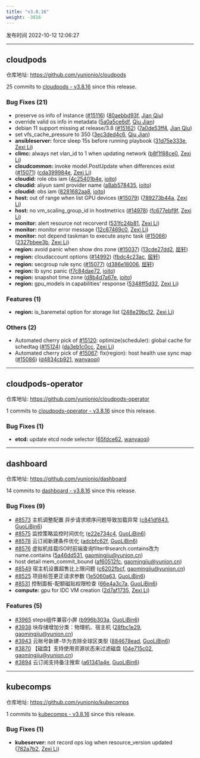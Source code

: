 ```yaml
---
title: "v3.8.16"
weight: -3816
---
```


发布时间 2022-10-12 12:06:27

---
## cloudpods

仓库地址: https://github.com/yunionio/cloudpods

25 commits to [cloudpods - v3.8.16] since this release.

### Bug Fixes (21)
- preserve os info of instance ([#15116](https://github.com/yunionio/cloudpods/issues/15116)) ([80aebbd93f](https://github.com/yunionio/cloudpods/commit/80aebbd93f24df107f0c96a800c59dd62397a220), [Jian Qiu](mailto:swordqiu@gmail.com))
- override valid os info in metadata ([5a0a5ce6df](https://github.com/yunionio/cloudpods/commit/5a0a5ce6dff7315e375cbe546c2555db7ba8f034), [Qiu Jian](mailto:qiujian@yunionyun.com))
- debian 11 support missing at release/3.8 ([#15162](https://github.com/yunionio/cloudpods/issues/15162)) ([7a0de53ff4](https://github.com/yunionio/cloudpods/commit/7a0de53ff49ee10e9944bf01faa0f346ed4b7f5b), [Jian Qiu](mailto:swordqiu@gmail.com))
- set vfs_cache_pressure to 350 ([3ec3ded4c6](https://github.com/yunionio/cloudpods/commit/3ec3ded4c6598e5e617ade76f06b6774424a6abf), [Qiu Jian](mailto:qiujian@yunionyun.com))
- **ansibleserver:** force sleep 15s before running playbook ([31d75e333e](https://github.com/yunionio/cloudpods/commit/31d75e333e97245fa3cbc851a2ef109b30bf43eb), [Zexi Li](mailto:zexi.li@icloud.com))
- **climc:** always net vlan_id to 1 when updating network ([b8f1f88ce0](https://github.com/yunionio/cloudpods/commit/b8f1f88ce05e5c7146350e3509c007d3cb9b2b78), [Zexi Li](mailto:zexi.li@icloud.com))
- **cloudcommon:** invoke model.PostUpdate when differences exist ([#15071](https://github.com/yunionio/cloudpods/issues/15071)) ([cda399984e](https://github.com/yunionio/cloudpods/commit/cda399984e66ae3210c650ab810bfac576267bcc), [Zexi Li](mailto:zexi.li@icloud.com))
- **cloudid:** role obs iam ([4c25401b4e](https://github.com/yunionio/cloudpods/commit/4c25401b4ed42baec03b3826b44ff6979fd0d23a), [ioito](mailto:qu_xuan@icloud.com))
- **cloudid:** aliyun saml provider name ([a8ab578435](https://github.com/yunionio/cloudpods/commit/a8ab578435f9d4836bd8571722505dfea5f62e5d), [ioito](mailto:qu_xuan@icloud.com))
- **cloudid:** obs iam ([8281682aa8](https://github.com/yunionio/cloudpods/commit/8281682aa8de5fb2c71f218bb3fb8698ccdd2e9d), [ioito](mailto:qu_xuan@icloud.com))
- **host:** out of range when list GPU devices ([#15079](https://github.com/yunionio/cloudpods/issues/15079)) ([789273b44a](https://github.com/yunionio/cloudpods/commit/789273b44ac90f4e79b18ba0c1329863e8cddd8d), [Zexi Li](mailto:zexi.li@icloud.com))
- **host:** no vm_scaling_group_id in hostmetrics ([#14978](https://github.com/yunionio/cloudpods/issues/14978)) ([fc677ebf9f](https://github.com/yunionio/cloudpods/commit/fc677ebf9fa99dcc53105a5bb0961bcea0ad4d30), [Zexi Li](mailto:zexi.li@icloud.com))
- **monitor:** alert resource not recorverd ([531fc24b81](https://github.com/yunionio/cloudpods/commit/531fc24b8173150c546d5b4edfeb49dd31c64df1), [Zexi Li](mailto:zexi.li@icloud.com))
- **monitor:** monitor error message ([12c67469c0](https://github.com/yunionio/cloudpods/commit/12c67469c0137d10a9f2c0eab170161d2075e4e4), [Zexi Li](mailto:zexi.li@icloud.com))
- **monitor:** not depend taskman to execute async task ([#15066](https://github.com/yunionio/cloudpods/issues/15066)) ([2327bbee3b](https://github.com/yunionio/cloudpods/commit/2327bbee3be025cf74710037250e2dfa3ff7f784), [Zexi Li](mailto:zexi.li@icloud.com))
- **region:** avoid panic when show dns zone ([#15037](https://github.com/yunionio/cloudpods/issues/15037)) ([13cde27dd2](https://github.com/yunionio/cloudpods/commit/13cde27dd2b36ade4a621386471f21c6ba5571b0), [屈轩](mailto:qu_xuan@icloud.com))
- **region:** cloudaccount options ([#14992](https://github.com/yunionio/cloudpods/issues/14992)) ([fbdc4c23ac](https://github.com/yunionio/cloudpods/commit/fbdc4c23ac317d1bbf3161d426ba5149b9dfeb34), [屈轩](mailto:qu_xuan@icloud.com))
- **region:** secgroup rule sync ([#15077](https://github.com/yunionio/cloudpods/issues/15077)) ([d386e18006](https://github.com/yunionio/cloudpods/commit/d386e1800600b27eeedd56306f628860419fa8a1), [屈轩](mailto:qu_xuan@icloud.com))
- **region:** lb sync panic ([f7c84dae72](https://github.com/yunionio/cloudpods/commit/f7c84dae7288ada8076fb11ad9a8de31f6dbd97e), [ioito](mailto:qu_xuan@icloud.com))
- **region:** snapshot time zone ([d8b4d7a67e](https://github.com/yunionio/cloudpods/commit/d8b4d7a67ea221fe2cbc180d37e4d7cd11369c0c), [ioito](mailto:qu_xuan@icloud.com))
- **region:** gpu_models in capabilities' response ([5348ff5d32](https://github.com/yunionio/cloudpods/commit/5348ff5d320592382c55cb4ef6975c5f7fe14269), [Zexi Li](mailto:zexi.li@icloud.com))

### Features (1)
- **region:** is_baremetal option for storage list ([248e29bc12](https://github.com/yunionio/cloudpods/commit/248e29bc129954bc9260fd8d44e92b7468c998dc), [Zexi Li](mailto:zexi.li@icloud.com))

### Others (2)
- Automated cherry pick of [#15120](https://github.com/yunionio/cloudpods/issues/15120): optimize(scheduler): global cache for schedtag ([#15124](https://github.com/yunionio/cloudpods/issues/15124)) ([da3eb1c0cc](https://github.com/yunionio/cloudpods/commit/da3eb1c0ccd324a19e78f038e6b445e8cad5b8a7), [Zexi Li](mailto:zexi.li@icloud.com))
- Automated cherry pick of [#15067](https://github.com/yunionio/cloudpods/issues/15067): fix(region): host health use sync map ([#15086](https://github.com/yunionio/cloudpods/issues/15086)) ([d4834cb921](https://github.com/yunionio/cloudpods/commit/d4834cb9219b42d25d718b0b5c1dac73f35699e1), [wanyaoqi](mailto:18528551+wanyaoqi@users.noreply.github.com))

[cloudpods - v3.8.16]: https://github.com/yunionio/cloudpods/compare/v3.8.15...v3.8.16
---
## cloudpods-operator

仓库地址: https://github.com/yunionio/cloudpods-operator

1 commits to [cloudpods-operator - v3.8.16] since this release.

### Bug Fixes (1)
- **etcd:** update etcd node selector ([65fdce62](https://github.com/yunionio/cloudpods-operator/commit/65fdce629ca021e3cee5b9fe33b233863d2979b8), [wanyaoqi](mailto:d3lx.yq@gmail.com))

[cloudpods-operator - v3.8.16]: https://github.com/yunionio/cloudpods-operator/compare/v3.8.15...v3.8.16
---
## dashboard

仓库地址: https://github.com/yunionio/dashboard

14 commits to [dashboard - v3.8.16] since this release.

### Bug Fixes (9)
- [#8573](https://github.com/yunionio/dashboard/issues/8573) 主机调整配置 异步请求顺序问题导致加载异常 ([c841df843](https://github.com/yunionio/dashboard/commit/c841df84310dd17b3b98c3cba34f91d72bf98572), [GuoLiBin6](mailto:glbin533@163.com))
- [#8575](https://github.com/yunionio/dashboard/issues/8575) 监控策略监控时间优化 ([e22e734c4](https://github.com/yunionio/dashboard/commit/e22e734c4f7805f3bbe1290a70f8a5e060e1f64c), [GuoLiBin6](mailto:glbin533@163.com))
- [#8578](https://github.com/yunionio/dashboard/issues/8578) 云订阅新建条件优化 ([adcbfc62f](https://github.com/yunionio/dashboard/commit/adcbfc62f26a94763ad3b1011b23eb70e634b4ca), [GuoLiBin6](mailto:glbin533@163.com))
- [#8576](https://github.com/yunionio/dashboard/issues/8576) 虚拟机挂载ISO时前端查询filter中search.contains改为name.contains ([5a46dd531](https://github.com/yunionio/dashboard/commit/5a46dd531f448e8f433afafe9f9036a5467f9902), [gaomingjiu@yunion.cn](mailto:gaomingjiu@yunion.cn))
- host detail mem_commit_bound ([af60512fc](https://github.com/yunionio/dashboard/commit/af60512fcaa3ba23dcb2d8d7779f867742757fde), [gaomingjiu@yunion.cn](mailto:gaomingjiu@yunion.cn))
- [#8549](https://github.com/yunionio/dashboard/issues/8549) 宿主机设置超售比上限问题 ([c6202fbcf](https://github.com/yunionio/dashboard/commit/c6202fbcffd87f31df49c61c003625ff0d9930f9), [gaomingjiu@yunion.cn](mailto:gaomingjiu@yunion.cn))
- [#8525](https://github.com/yunionio/dashboard/issues/8525) 项目标签更正请求参数 ([1e5060a63](https://github.com/yunionio/dashboard/commit/1e5060a638dd55f8904ce0e14080200eda9f44b7), [GuoLiBin6](mailto:782518577@qq.com))
- [#8531](https://github.com/yunionio/dashboard/issues/8531) 控制面板-配额磁贴权限检查 ([66e4a3c7a](https://github.com/yunionio/dashboard/commit/66e4a3c7acb89353da6d34d0e94c3de94e6b8249), [GuoLiBin6](mailto:782518577@qq.com))
- **compute:** gpu for IDC VM creation ([2d7af1735](https://github.com/yunionio/dashboard/commit/2d7af1735895720693ebde0c797ba34796524439), [Zexi Li](mailto:zexi.li@icloud.com))

### Features (5)
- [#3965](https://github.com/yunionio/dashboard/issues/3965) steps组件兼容小屏 ([b996b303a](https://github.com/yunionio/dashboard/commit/b996b303a89a00f77a5e2fb6530bd93fdd0b7e61), [GuoLiBin6](mailto:glbin533@163.com))
- [#3938](https://github.com/yunionio/dashboard/issues/3938) 块存储增加分类：物理机、宿主机 ([28fbc1e29](https://github.com/yunionio/dashboard/commit/28fbc1e29464e7f40cd1c33132f7ddb8c1ce9ad4), [gaomingjiu@yunion.cn](mailto:gaomingjiu@yunion.cn))
- [#3943](https://github.com/yunionio/dashboard/issues/3943) 云账号新建-华为去除全球区类型 ([884678ead](https://github.com/yunionio/dashboard/commit/884678eadbbcbc470d14b6f7ca5c72f62ab6dfae), [GuoLiBin6](mailto:glbin533@163.com))
- [#3870](https://github.com/yunionio/dashboard/issues/3870) 【磁盘】支持使用资源状态来过滤磁盘 ([04e715c02](https://github.com/yunionio/dashboard/commit/04e715c023a8565ad12f4dcc0c7211fa442f1946), [gaomingjiu@yunion.cn](mailto:gaomingjiu@yunion.cn))
- [#3894](https://github.com/yunionio/dashboard/issues/3894) 云订阅支持备注搜索 ([a61341a4e](https://github.com/yunionio/dashboard/commit/a61341a4e2482c014513b930b8eb50b5145ed92e), [GuoLiBin6](mailto:782518577@qq.com))

[dashboard - v3.8.16]: https://github.com/yunionio/dashboard/compare/v3.8.15...v3.8.16
---
## kubecomps

仓库地址: https://github.com/yunionio/kubecomps

1 commits to [kubecomps - v3.8.16] since this release.

### Bug Fixes (1)
- **kubeserver:** not record ops log when resource_version updated ([782a7b2](https://github.com/yunionio/kubecomps/commit/782a7b2bfbac0228962da68aa586bae9c7ab6941), [Zexi Li](mailto:zexi.li@icloud.com))

[kubecomps - v3.8.16]: https://github.com/yunionio/kubecomps/compare/v3.8.15...v3.8.16
